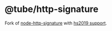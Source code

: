 # @tube/http-signature

Fork of [node-http-signature](https://github.com/joyent/node-http-signature) with [hs2019 support](https://github.com/joyent/node-http-signature/pull/116).
